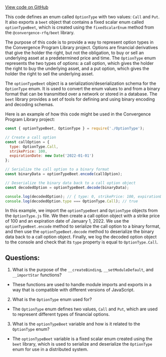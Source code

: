 [View code on GitHub](https://github.com/convergence-rfq/convergence-program-library/risk-engine/js/generated/types/OptionType.js)

This code defines an enum called `OptionType` with two values: `Call` and `Put`. It also exports a `beet` object that contains a fixed scalar enum called `optionTypeBeet`, which is created using the `fixedScalarEnum` method from the `@convergence-rfq/beet` library. 

The purpose of this code is to provide a way to represent option types in the Convergence Program Library project. Options are financial derivatives that give the holder the right, but not the obligation, to buy or sell an underlying asset at a predetermined price and time. The `OptionType` enum represents the two types of options: a call option, which gives the holder the right to buy the underlying asset, and a put option, which gives the holder the right to sell the underlying asset.

The `optionTypeBeet` object is a serialization/deserialization schema for the `OptionType` enum. It is used to convert the enum values to and from a binary format that can be transmitted over a network or stored in a database. The `beet` library provides a set of tools for defining and using binary encoding and decoding schemas.

Here is an example of how this code might be used in the Convergence Program Library project:

```javascript
const { optionTypeBeet, OptionType } = require('./OptionType');

// Create a call option
const callOption = {
  type: OptionType.Call,
  strikePrice: 100,
  expirationDate: new Date('2022-01-01')
};

// Serialize the call option to a binary format
const binaryData = optionTypeBeet.encode(callOption);

// Deserialize the binary data back to a call option object
const decodedOption = optionTypeBeet.decode(binaryData);

console.log(decodedOption); // { type: 0, strikePrice: 100, expirationDate: 2022-01-01T00:00:00.000Z }
console.log(decodedOption.type === OptionType.Call); // true
``` 

In this example, we import the `optionTypeBeet` and `OptionType` objects from the `OptionType.js` file. We then create a call option object with a strike price of 100 and an expiration date of January 1, 2022. We use the `optionTypeBeet.encode` method to serialize the call option to a binary format, and then use the `optionTypeBeet.decode` method to deserialize the binary data back to a call option object. Finally, we log the decoded option object to the console and check that its `type` property is equal to `OptionType.Call`.
## Questions: 
 1. What is the purpose of the `__createBinding`, `__setModuleDefault`, and `__importStar` functions?
- These functions are used to handle module imports and exports in a way that is compatible with different versions of JavaScript.

2. What is the `OptionType` enum used for?
- The `OptionType` enum defines two values, `Call` and `Put`, which are used to represent different types of financial options.

3. What is the `optionTypeBeet` variable and how is it related to the `OptionType` enum?
- The `optionTypeBeet` variable is a fixed scalar enum created using the `beet` library, which is used to serialize and deserialize the `OptionType` enum for use in a distributed system.